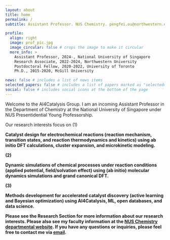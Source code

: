 ```yaml
---
layout: about
title: home
permalink: /
subtitle: Assistant Professor. NUS Chemistry. pengfei.ou@northwestern.edu.

profile:
  align: right
  image: prof_pic.jpg
  image_circular: false # crops the image to make it circular
  more_info: >
    Assistant Professor, 2024-, National University of Singapore
    Research Associate, 2022-2024, Northwestern University
    Postdoctoral Fellow, 2020-2022, University of Toronto
    Ph.D., 2015-2020, McGill University

news: false # includes a list of news items
selected_papers: false # includes a list of papers marked as "selected={true}"
social: false # includes social icons at the bottom of the page
---
```


Welcome to the AI4Catalysis Group. I am an incoming Assistant Professor in the Department of Chemistry at the National University of Singapore under NUS Presentidential Young Professorship.

Our research interests focus on
(1) <p><b>Catalyst design for electrochemical reactions<b> (reaction mechanism, transition states, and reaction thermodynamics and kinetics) using ab initio DFT calculations, cluster expansion, and microkinetic modeling.<p>
(2) <p><b>Dynamic simulations of chemical processes under reaction conditions<b> (applied potential, field/solvation effect) using (ab initio) molecular dynamics simulations and grand canonical DFT.<p>
(3) <p><b>Methods development for accelerated catalyst discovery<b> (active learning and Bayesian optimization) using AI4Catalysis, ML, open databases, and data science.<p>

Please see the Research Section for more information about our research interests. Please also see my faculty information at the [NUS Chemistry departmental website](https://chemistry.nus.edu.sg/about-us/our-people/). If you have any questions or inquiries, please feel free to contact me via [email](pengfei.ou@northwestern.edu).
